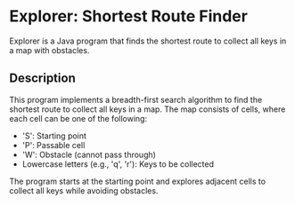 # Explorer: Shortest Route Finder

Explorer is a Java program that finds the shortest route to collect all keys in a map with obstacles.

## Description

This program implements a breadth-first search algorithm to find the shortest route to collect all keys in a map. The map consists of cells, where each cell can be one of the following:

- 'S': Starting point
- 'P': Passable cell
- 'W': Obstacle (cannot pass through)
- Lowercase letters (e.g., 'q', 'r'): Keys to be collected

The program starts at the starting point and explores adjacent cells to collect all keys while avoiding obstacles.

